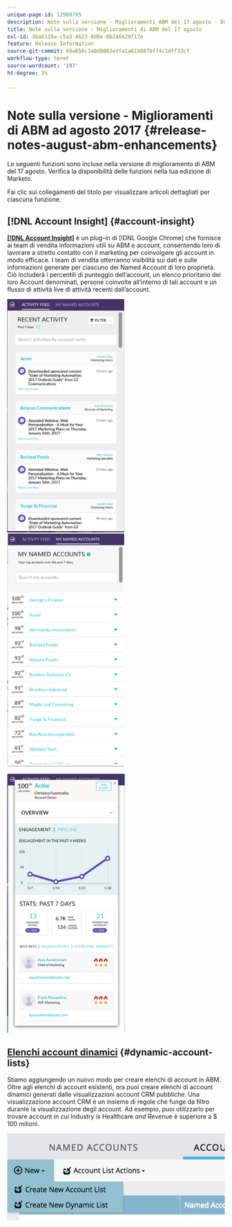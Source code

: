 ```yaml
---
unique-page-id: 12980785
description: Note sulla versione - Miglioramenti ABM del 17 agosto - Documentazione di Marketo - Documentazione del prodotto
title: Note sulla versione - Miglioramenti di ABM del 17 agosto
exl-id: 3ba6319a-c5a3-4623-8d8e-0b246b29f17e
feature: Release Information
source-git-commit: 09a656c3a0d0002edfa1a61b987bff4c1dff33cf
workflow-type: tm+mt
source-wordcount: '197'
ht-degree: 3%

---
```


# Note sulla versione - Miglioramenti di ABM ad agosto 2017 {#release-notes-august-abm-enhancements}

Le seguenti funzioni sono incluse nella versione di miglioramento di ABM del 17 agosto. Verifica la disponibilità delle funzioni nella tua edizione di Marketo.

Fai clic sui collegamenti del titolo per visualizzare articoli dettagliati per ciascuna funzione.

## [!DNL Account Insight] {#account-insight}

**[[!DNL Account Insight]](/help/marketo/product-docs/target-account-management/setup-tam/account-insight-plug-in-overview.md)** è un plug-in di [!DNL Google Chrome] che fornisce ai team di vendita informazioni utili su ABM e account, consentendo loro di lavorare a stretto contatto con il marketing per coinvolgere gli account in modo efficace. I team di vendita otterranno visibilità sui dati e sulle informazioni generate per ciascuno dei Named Account di loro proprietà. Ciò includerà i percentili di punteggio dell’account, un elenco prioritario dei loro Account denominati, persone coinvolte all’interno di tali account e un flusso di attività live di attività recenti dall’account.

![](assets/image001.png) ![](assets/image002.png)

![](assets/image003.png)

## [Elenchi account dinamici](/help/marketo/product-docs/target-account-management/target/account-lists.md) {#dynamic-account-lists}

Stiamo aggiungendo un nuovo modo per creare elenchi di account in ABM. Oltre agli elenchi di account esistenti, ora puoi creare elenchi di account dinamici generati dalle visualizzazioni account CRM pubbliche. Una visualizzazione account CRM è un insieme di regole che funge da filtro durante la visualizzazione degli account. Ad esempio, puoi utilizzarlo per trovare account in cui Industry is Healthcare _and_ Revenue è superiore a $ 100 milioni.

![](assets/dynamic-account-list-menu-5b14-5d-copy.png)
